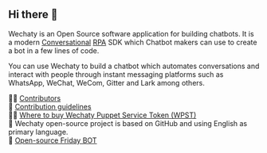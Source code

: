 ## Hi there 👋

Wechaty is an Open Source software application for building chatbots. It is a modern [Conversational](https://wechaty.js.org/docs/explanations/conversational) [RPA](https://wechaty.js.org/docs/explanations/rpa) SDK which Chatbot makers can use to create a bot in a few lines of code.

You can use Wechaty to build a chatbot which automates conversations and interact with people through instant messaging platforms such as WhatsApp, WeChat, WeCom, Gitter and Lark among others.

🙋‍♀️ [Contributors](https://wechaty.js.org/docs/contributors)  
🌈 [Contribution guidelines](https://wechaty.js.org/docs/contributing/)  
👩‍💻 [Where to buy Wechaty Puppet Service Token (WPST)](https://wechaty.js.org/docs/puppet-services/)  
🍿 Wechaty open-source project is based on GitHub and using English as primary language.  
🧙 [Open-source Friday BOT](https://wechaty.js.org/docs/showcases/friday-bot)  
